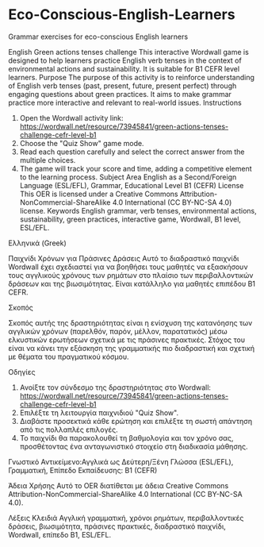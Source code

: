 # Eco-Conscious-English-Learners
Grammar exercises for eco-conscious English learners



English
Green actions tenses challenge
This interactive Wordwall game is designed to help learners practice English verb tenses in the context of environmental actions and sustainability. It is suitable for B1 CEFR level learners.
Purpose
The purpose of this activity is to reinforce understanding of English verb tenses (past, present, future, present perfect) through engaging questions about green practices. It aims to make grammar practice more interactive and relevant to real-world issues.
Instructions
1.	Open the Wordwall activity link: https://wordwall.net/resource/73945841/green-actions-tenses-challenge-cefr-level-b1 
2.	Choose the "Quiz Show" game mode.
3.	Read each question carefully and select the correct answer from the multiple choices.
4.	The game will track your score and time, adding a competitive element to the learning process.
Subject Area
English as a Second/Foreign Language (ESL/EFL), Grammar, Educational Level B1 (CEFR)
License
This OER is licensed under a Creative Commons Attribution-NonCommercial-ShareAlike 4.0 International (CC BY-NC-SA 4.0) license.
Keywords
English grammar, verb tenses, environmental actions, sustainability, green practices, interactive game, Wordwall, B1 level, ESL/EFL.



Ελληνικά (Greek)

Παιχνίδι Χρόνων για Πράσινες Δράσεις
Αυτό το διαδραστικό παιχνίδι Wordwall έχει σχεδιαστεί για να βοηθήσει τους μαθητές να εξασκήσουν τους αγγλικούς χρόνους των ρημάτων στο πλαίσιο των περιβαλλοντικών δράσεων και της βιωσιμότητας. Είναι κατάλληλο για μαθητές επιπέδου Β1 CEFR.

Σκοπός

Σκοπός αυτής της δραστηριότητας είναι η ενίσχυση της κατανόησης των αγγλικών χρόνων (παρελθόν, παρόν, μέλλον, παρατατικός) μέσω ελκυστικών ερωτήσεων σχετικά με τις πράσινες πρακτικές. Στόχος του είναι να κάνει την εξάσκηση της γραμματικής πιο διαδραστική και σχετική με θέματα του πραγματικού κόσμου.

Οδηγίες
1.	Ανοίξτε τον σύνδεσμο της δραστηριότητας στο Wordwall: https://wordwall.net/resource/73945841/green-actions-tenses-challenge-cefr-level-b1 
2.	Επιλέξτε τη λειτουργία παιχνιδιού "Quiz Show".
3.	Διαβάστε προσεκτικά κάθε ερώτηση και επιλέξτε τη σωστή απάντηση από τις πολλαπλές επιλογές.
4.	Το παιχνίδι θα παρακολουθεί τη βαθμολογία και τον χρόνο σας, προσθέτοντας ένα ανταγωνιστικό στοιχείο στη διαδικασία μάθησης.
   
Γνωστικό Αντικείμενο:Αγγλικά ως Δεύτερη/Ξένη Γλώσσα (ESL/EFL), Γραμματική, Επίπεδο Εκπαίδευσης: B1 (CEFR)


Άδεια Χρήσης
Αυτό το OER διατίθεται με άδεια Creative Commons Attribution-NonCommercial-ShareAlike 4.0 International (CC BY-NC-SA 4.0).


Λέξεις Κλειδιά
Αγγλική γραμματική, χρόνοι ρημάτων, περιβαλλοντικές δράσεις, βιωσιμότητα, πράσινες πρακτικές, διαδραστικό παιχνίδι, Wordwall, επίπεδο Β1, ESL/EFL.

